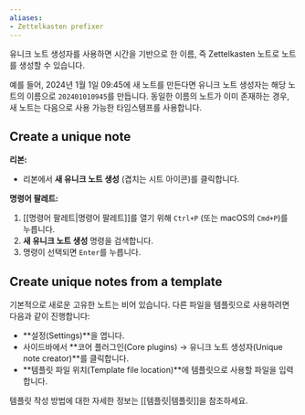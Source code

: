 ```yaml
---
aliases:
- Zettelkasten prefixer
---
```


유니크 노트 생성자를 사용하면 시간을 기반으로 한 이름, 즉 Zettelkasten 노트로 노트를 생성할 수 있습니다.

예를 들어, 2024년 1월 1일 09:45에 새 노트를 만든다면 유니크 노트 생성자는 해당 노트의 이름으로 `202401010945`를 만듭니다. 동일한 이름의 노트가 이미 존재하는 경우, 새 노트는 다음으로 사용 가능한 타임스탬프를 사용합니다.

## Create a unique note

**리본:**

- 리본에서 **새 유니크 노트 생성** (겹치는 시트 아이콘)를 클릭합니다.

**명령어 팔레트:**

1. [[명령어 팔레트|명령어 팔레트]]를 열기 위해 `Ctrl+P` (또는 macOS의 `Cmd+P`)를 누릅니다.
2. **새 유니크 노트 생성** 명령을 검색합니다.
3. 명령이 선택되면 `Enter`를 누릅니다.

## Create unique notes from a template

기본적으로 새로운 고유한 노트는 비어 있습니다. 다른 파일을 템플릿으로 사용하려면 다음과 같이 진행합니다:

- **설정(Settings)**을 엽니다.
- 사이드바에서 **코어 플러그인(Core plugins) → 유니크 노트 생성자(Unique note creator)**를 클릭합니다.
- **템플릿 파일 위치(Template file location)**에 템플릿으로 사용할 파일을 입력합니다.

템플릿 작성 방법에 대한 자세한 정보는 [[템플릿|템플릿]]을 참조하세요.
